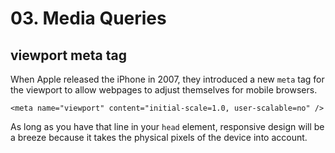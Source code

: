 # 03. Media Queries

## viewport meta tag

When Apple released the iPhone in 2007, they introduced a new `meta` tag for the viewport to allow webpages to adjust themselves for mobile browsers.

`<meta name="viewport" content="initial-scale=1.0, user-scalable=no" />`

As long as you have that line in your `head` element, responsive design will be a breeze because it takes the physical pixels of the device into account.
